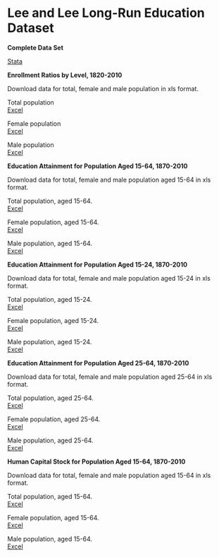 ﻿# Lee and Lee Long-Run Education Dataset

**Complete Data Set**

[Stata](/LeeLee/LeeLee_v1.dta)

**Enrollment Ratios by Level, 1820-2010**

Download data for total, female and male population in xls format.

Total population  
[Excel](/LeeLee/LeeLee_enroll_MF.xls)

Female population  
[Excel](/LeeLee/LeeLee_enroll_F.xls)

Male population  
[Excel](/LeeLee/LeeLee_enroll_M.xls)

**Education Attainment for Population Aged 15-64, 1870-2010**

Download data for total, female and male population aged 15-64 in xls format.

Total population, aged 15-64.  
[Excel](/LeeLee/LeeLee_attain_MF1564.xls)

Female population, aged 15-64.  
[Excel](/LeeLee/LeeLee_attain_F1564.xls)

Male population, aged 15-64.  
[Excel](/LeeLee/LeeLee_attain_M1564.xls)

**Education Attainment for Population Aged 15-24, 1870-2010**

Download data for total, female and male population aged 15-24 in xls format.

Total population, aged 15-24.  
[Excel](/LeeLee/LeeLee_attain_MF1524.xls)

Female population, aged 15-24.  
[Excel](/LeeLee/LeeLee_attain_F1524.xls)

Male population, aged 15-24.  
[Excel](/LeeLee/LeeLee_attain_M1524.xls)

**Education Attainment for Population Aged 25-64, 1870-2010**

Download data for total, female and male population aged 25-64 in xls format.

Total population, aged 25-64.  
[Excel](/LeeLee/LeeLee_attain_MF2564.xls)

Female population, aged 25-64.  
[Excel](/LeeLee/LeeLee_attain_F2564.xls)

Male population, aged 25-64.  
[Excel](/LeeLee/LeeLee_attain_M2564.xls)

**Human Capital Stock for Population Aged 15-64, 1870-2010**

Download data for total, female and male population aged 15-64 in xls format.

Total population, aged 15-64.  
[Excel](/LeeLee/LeeLee_HC_MF1564.xls)

Female population, aged 15-64.  
[Excel](/LeeLee/LeeLee_HC_F1564.xls)

Male population, aged 15-64.  
[Excel](/LeeLee/LeeLee_HC_M1564.xls)
